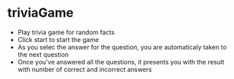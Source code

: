  # triviaGame
* Play trivia game for random facts
* Click start to start the game
* As you selec the answer for the question, you are automaticaly taken to the next question
* Once you've answered all the questions, it presents you with the result with number of correct and incorrect answers
